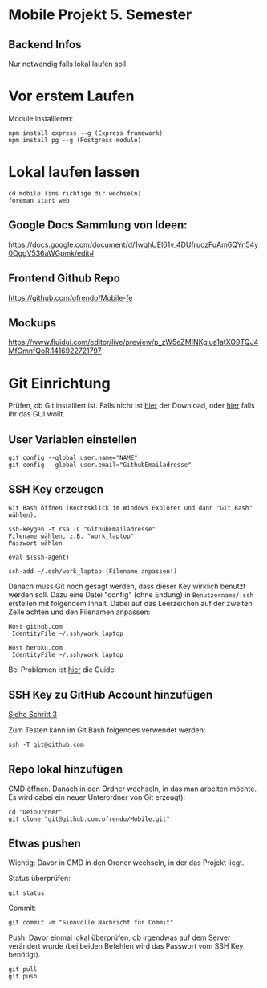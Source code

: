 Mobile Projekt 5. Semester
======

## Backend Infos
Nur notwendig falls lokal laufen soll.

# Vor erstem Laufen
Module installieren:
```
npm install express --g (Express framework)
npm install pg --g (Postgress module)
```

# Lokal laufen lassen
```
cd mobile (ins richtige dir wechseln)
foreman start web
```

## Google Docs Sammlung von Ideen:
https://docs.google.com/document/d/1wqhUEl61v_4DUfruozFuAm6QYn54y0OggV536aWGpmk/edit#

## Frontend Github Repo
https://github.com/ofrendo/Mobile-fe

## Mockups
https://www.fluidui.com/editor/live/preview/p_zW5eZMINKgiua1atXO9TQJ4MfGmnfQoR.1416922721797

# Git Einrichtung

Prüfen, ob Git installiert ist. Falls nicht ist [hier](http://git-scm.com/downloads) der Download, oder [hier](https://windows.github.com/) falls ihr das GUI wollt.

## User Variablen einstellen
```
git config --global user.name="NAME"
git config --global user.email="GithubEmailadresse"
```

## SSH Key erzeugen
```
Git Bash öffnen (Rechtsklick im Windows Explorer und dann "Git Bash" wählen).
```
```
ssh-keygen -t rsa -C "GithubEmailadresse"
Filename wählen, z.B. "work_laptop"
Passwort wählen
```
```
eval $(ssh-agent)
```
```
ssh-add ~/.ssh/work_laptop (Filename anpassen!)
```

Danach muss Git noch gesagt werden, dass dieser Key wirklich benutzt werden soll. Dazu eine Datei "config" (ohne Endung) in `Benutzername/.ssh` erstellen mit folgendem Inhalt. Dabei auf das Leerzeichen auf der zweiten Zeile achten und den Filenamen anpassen:
```
Host github.com
 IdentityFile ~/.ssh/work_laptop
 
Host heroku.com
 IdentityFile ~/.ssh/work_laptop
```

Bei Problemen ist [hier](https://help.github.com/articles/generating-ssh-keys/) die Guide.

## SSH Key zu GitHub Account hinzufügen
[Siehe Schritt 3](https://help.github.com/articles/generating-ssh-keys/)

Zum Testen kann im Git Bash folgendes verwendet werden:
```
ssh -T git@github.com
```

## Repo lokal hinzufügen
CMD öffnen. Danach in den Ordner wechseln, in das man arbeiten möchte. Es wird dabei ein neuer Unterordner von Git erzeugt):
```
cd "DeinOrdner"
git clone "git@github.com:ofrendo/Mobile.git"
```

## Etwas pushen
Wichtig: Davor in CMD in den Ordner wechseln, in der das Projekt liegt.

Status überprüfen:
```
git status
```

Commit:
```
git commit -m "Sinnvolle Nachricht für Commit"
```

Push: Davor einmal lokal überprüfen, ob irgendwas auf dem Server verändert wurde (bei beiden Befehlen wird das Passwort vom SSH Key benötigt).
```
git pull
git push
```

